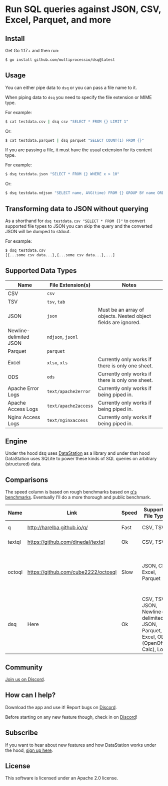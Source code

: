 # Run SQL queries against JSON, CSV, Excel, Parquet, and more

## Install

Get Go 1.17+ and then run:

```bash
$ go install github.com/multiprocessio/dsq@latest
```

## Usage

You can either pipe data to `dsq` or you can pass a file name to it.

When piping data to `dsq` you need to specify the file extension or MIME type.

For example:

```bash
$ cat testdata.csv | dsq csv "SELECT * FROM {} LIMIT 1"
```

Or:

```bash
$ cat testdata.parquet | dsq parquet "SELECT COUNT(1) FROM {}"
```

If you are passing a file, it must have the usual extension for its
content type.

For example:

```bash
$ dsq testdata.json "SELECT * FROM {} WHERE x > 10"
```

Or:

```bash
$ dsq testdata.ndjson "SELECT name, AVG(time) FROM {} GROUP BY name ORDER BY AVG(time) DESC"
```

## Transforming data to JSON without querying

As a shorthand for `dsq testdata.csv "SELECT * FROM {}"` to convert
supported file types to JSON you can skip the query and the converted
JSON will be dumped to stdout.

For example:

```bash
$ dsq testdata.csv
[{...some csv data...},{...some csv data...},...]
```

## Supported Data Types

| Name | File Extension(s) | Notes |
|-----------|-|---------------------|
| CSV | `csv` ||
| TSV | `tsv`, `tab` ||
| JSON | `json` | Must be an array of objects. Nested object fields are ignored. |
| Newline-delimited JSON | `ndjson`, `jsonl` ||
| Parquet | `parquet` ||
| Excel | `xlsx`, `xls` | Currently only works if there is only one sheet. |
| ODS | `ods` | Currently only works if there is only one sheet. |
| Apache Error Logs | `text/apache2error` | Currently only works if being piped in. |
| Apache Access Logs | `text/apache2access` | Currently only works if being piped in. |
| Nginx Access Logs | `text/nginxaccess` | Currently only works if being piped in. |

## Engine

Under the hood dsq uses
[DataStation](https://github.com/multiprocessio/datastation) as a
library and under that hood DataStation uses SQLite to power these
kinds of SQL queries on arbitrary (structured) data.

## Comparisons

The speed column is based on rough benchmarks based on [q's
benchmarks](https://github.com/harelba/q/blob/master/test/BENCHMARK.md). Eventually
I'll do a more thorough and public benchmark.

| Name | Link | Speed | Supported File Types | Engine | Maturity |
|----|-|-|-|-|------------------------------------------------------------------------|
| q | http://harelba.github.io/q/ | Fast | CSV, TSV | Uses SQLite | Mature |
| textql | https://github.com/dinedal/textql | Ok | CSV, TSV | Uses SQLite | Mature |
| octoql | https://github.com/cube2222/octosql | Slow | JSON, CSV, Excel, Parquet | Custom engine missing many features from SQLite | Mature |
| dsq | Here | Ok | CSV, TSV, JSON, Newline-delimited JSON, Parquet, Excel, ODS (OpenOffice Calc), Logs | Uses SQLite | Not mature |

## Community

[Join us on Discord](https://discord.gg/f2wQBc4bXX).

## How can I help?

Download the app and use it! Report bugs on
[Discord](https://discord.gg/f2wQBc4bXX).

Before starting on any new feature though, check in on
[Discord](https://discord.gg/f2wQBc4bXX)!

## Subscribe

If you want to hear about new features and how DataStation works under
the hood, [sign up here](https://forms.gle/wH5fdxrxXwZHoNxk8).

## License

This software is licensed under an Apache 2.0 license.
